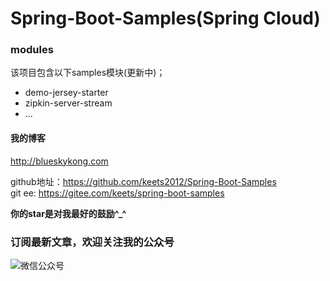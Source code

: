 # Spring-Boot-Samples(Spring Cloud)

### modules

该项目包含以下samples模块(更新中)；
- demo-jersey-starter
- zipkin-server-stream
- ...

#### 我的博客
http://blueskykong.com   

github地址：https://github.com/keets2012/Spring-Boot-Samples   
git ee: https://gitee.com/keets/spring-boot-samples   

**你的star是对我最好的鼓励^_^**

### 订阅最新文章，欢迎关注我的公众号

![微信公众号](http://ovci9bs39.bkt.clouddn.com/qrcode_for_gh_ca56415d4966_430.jpg)



